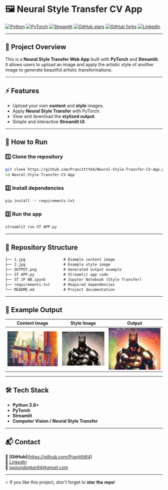 # 🖼️ Neural Style Transfer CV App

[![Python](https://img.shields.io/badge/Python-3.8%2B-blue)](https://www.python.org/)
[![PyTorch](https://img.shields.io/badge/PyTorch-Deep%20Learning-red)](https://pytorch.org/)
[![Streamlit](https://img.shields.io/badge/Streamlit-Web%20App-brightgreen)](https://streamlit.io/)
[![GitHub stars](https://img.shields.io/github/stars/Pranitttt64/Neural-Style-Transfer-CV-App?style=social)](https://github.com/Pranitttt64/Neural-Style-Transfer-CV-App/stargazers)
[![GitHub forks](https://img.shields.io/github/forks/Pranitttt64/Neural-Style-Transfer-CV-App?style=social)](https://github.com/Pranitttt64/Neural-Style-Transfer-CV-App/network/members)
[![LinkedIn](https://img.shields.io/badge/LinkedIn-Pranit%20Saundankar-blue?logo=linkedin)](https://www.linkedin.com/in/pranit-saundankar/)

---

## 📌 Project Overview
This is a **Neural Style Transfer Web App** built with **PyTorch** and **Streamlit**.  
It allows users to upload an image and apply the artistic style of another image to generate beautiful artistic transformations.

---

## ⚡ Features
- Upload your own **content** and **style** images.
- Apply **Neural Style Transfer** with PyTorch.
- View and download the **stylized output**.
- Simple and interactive **Streamlit UI**.

---

## 🚀 How to Run

### 1️⃣ Clone the repository
```bash
git clone https://github.com/Pranitttt64/Neural-Style-Transfer-CV-App.git
cd Neural-Style-Transfer-CV-App
```

### 2️⃣ Install dependencies
```bash
pip install -r requirements.txt
```

### 3️⃣ Run the app
```bash
streamlit run ST APP.py
```

---

## 📂 Repository Structure
```
├── 1.jpg                 # Example content image
├── 2.jpg                 # Example style image
├── OUTPUT.png            # Generated output example
├── ST APP.py             # Streamlit app code
├── ST JP NB.ipynb        # Jupyter Notebook (Style Transfer)
├── requirements.txt      # Required dependencies
└── README.md             # Project documentation
```

---

## 📸 Example Output
| Content Image | Style Image | Output |
|---------------|------------|--------|
| ![content](1.jpg) | ![style](2.jpg) | ![output](OUTPUT.png) |

---

## 🛠️ Tech Stack
- **Python 3.8+**
- **PyTorch**
- **Streamlit**
- **Computer Vision / Neural Style Transfer**

---

## 📬 Contact
👤 **[GitHub]**(https://github.com/Pranitttt64)  
🔗 [LinkedIn](https://www.linkedin.com/in/pranit-saundankar/)  
📧 *psaundankar64@gmail.com*

---

⭐ If you like this project, don't forget to **star the repo**!

